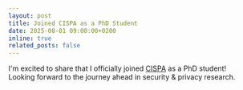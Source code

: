 ```yaml
---
layout: post
title: Joined CISPA as a PhD Student
date: 2025-08-01 09:00:00+0200
inline: true
related_posts: false
---
```


I'm excited to share that I officially joined [CISPA](https://cispa.de/en) as a PhD student!  
Looking forward to the journey ahead in security & privacy research.
